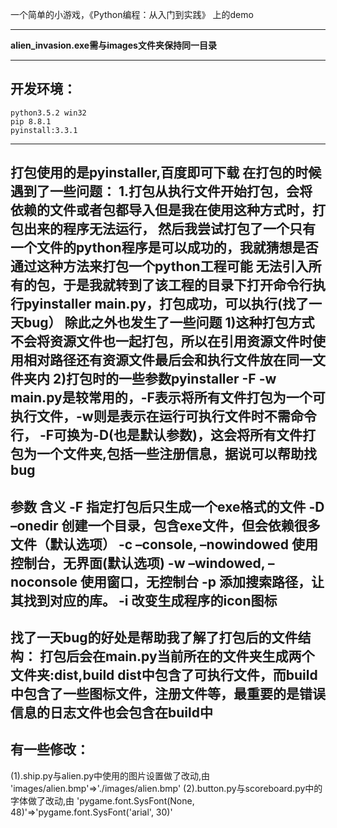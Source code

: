 一个简单的小游戏，《Python编程：从入门到实践》 上的demo
***
__alien_invasion.exe需与images文件夹保持同一目录__<br>
***

开发环境：
--------
    python3.5.2 win32
    pip 8.8.1
    pyinstall:3.3.1
--------

打包使用的是pyinstaller,百度即可下载
在打包的时候遇到了一些问题：
1.打包从执行文件开始打包，会将依赖的文件或者包都导入但是我在使用这种方式时，打包出来的程序无法运行，
然后我尝试打包了一个只有一个文件的python程序是可以成功的，我就猜想是否通过这种方法来打包一个python工程可能
无法引入所有的包，于是我就转到了该工程的目录下打开命令行执行pyinstaller main.py，打包成功，可以执行(找了一天bug）
除此之外也发生了一些问题
1)这种打包方式不会将资源文件也一起打包，所以在引用资源文件时使用相对路径还有资源文件最后会和执行文件放在同一文件夹内
2)打包时的一些参数pyinstaller -F -w main.py是较常用的，-F表示将所有文件打包为一个可执行文件，-w则是表示在运行可执行文件时不需命令行，
-F可换为-D(也是默认参数)，这会将所有文件打包为一个文件夹,包括一些注册信息，据说可以帮助找bug
--------
参数 	含义
    -F 	指定打包后只生成一个exe格式的文件
    -D 	–onedir 创建一个目录，包含exe文件，但会依赖很多文件（默认选项）
    -c 	–console, –nowindowed 使用控制台，无界面(默认选项)
    -w 	–windowed, –noconsole 使用窗口，无控制台
    -p 	添加搜索路径，让其找到对应的库。
    -i 	改变生成程序的icon图标
--------
找了一天bug的好处是帮助我了解了打包后的文件结构：
打包后会在main.py当前所在的文件夹生成两个文件夹:dist,build
dist中包含了可执行文件，而build中包含了一些图标文件，注册文件等，最重要的是错误信息的日志文件也会包含在build中
--------
有一些修改：
--------
(1).ship.py与alien.py中使用的图片设置做了改动,由
            'images/alien.bmp'=>'./images/alien.bmp'
(2).button.py与scoreboard.py中的字体做了改动,由
            'pygame.font.SysFont(None, 48)'=>'pygame.font.SysFont('arial', 30)'
